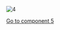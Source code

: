![4](preliminary/4.jpg "Component 4")

[Go to component 5](https://parietal-inria.github.io/MODL_atlas/64/5 "Component 5")
